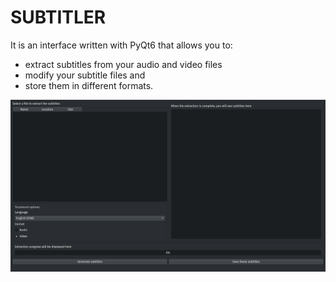 # SUBTITLER
It is an interface written with PyQt6 that allows you to:

- extract subtitles from your audio and video files
- modify your subtitle files and
- store them in different formats.

![Subtitler desktop](/assets/screenshot_subtitler_1.png)
